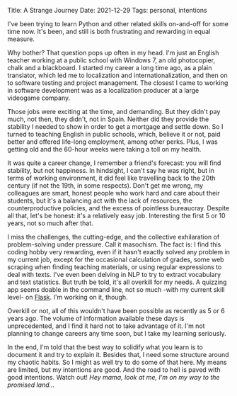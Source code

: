 Title: A Strange Journey
Date: 2021-12-29
Tags: personal, intentions


I've been trying to learn Python and other related skills on-and-off for some time now. It's been, and still is both frustrating and rewarding in equal measure.

Why bother? That question pops up often in my head. I'm just an English teacher working at a public school with Windows 7, an old photocopier, chalk and a blackboard. I started my career a long time ago, as a plain translator, which led me to localization and internationalization, and then on to software testing and project management. The closest I came to working in software development was as a localization producer at a large videogame company.

Those jobs were exciting at the time, and demanding. But they didn't pay much, not then, they didn't, not in Spain. Neither did they provide the stability I needed to show in order to get a mortgage and settle down. So I turned to teaching English in public schools, which, believe it or not, paid better and offered life-long employment, among other perks. Plus, I was getting old and the 60-hour weeks were taking a toll on my health.

It was quite a career change, I remember a friend's forecast: you will find stability, but not happiness. In hindsight, I can't say he was right, but in terms of working environment, it did feel like travelling back to the 20th century (if not the 19th, in some respects). Don't get me wrong, my colleagues are smart, honest people who work hard and care about their students, but it's a balancing act with the lack of resources, the counterproductive policies, and the excess of pointless bureaucray. Despite all that, let's be honest: it's a relatively easy job. Interesting the first 5 or 10 years, not so much after that.

I miss the challenges, the cutting-edge, and the collective exhilaration of problem-solving under pressure. Call it masochism. The fact is: I find this coding hobby very rewarding, even if it hasn't exactly solved any problem in my current job, except for the occasional calculation of grades, some web scraping when finding teaching materials, or using regular expressions to deal with texts. I've even been delving in NLP to try to extract vocabulary and text statistics. But truth be told, it's all overkill for my needs. A quizzing app seems doable in the command line, not so much -with my current skill level- on [Flask](https://flask.palletsprojects.com/en/2.0.x/). I'm working on it, though.

Overkill or not, all of this wouldn't have been possible as recently as 5 or 6 years ago. The volume of information available these days is unprecedented, and I find it hard not to take advantage of it. I'm not planning to change careers any time soon, but I take my learning seriously.

In the end, I'm told that the best way to solidify what you learn is to document it and try to explain it. Besides that, I need some structure around my chaotic habits. So I might as well try to do some of that here. My means are limited, but my intentions are good. And the road to hell is paved with good intentions. Watch out! *Hey mama, look at me, I'm on my way to the promised land...*
